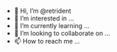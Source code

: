 - 👋 Hi, I’m @retrident
- 👀 I’m interested in ...
- 🌱 I’m currently learning ...
- 💞️ I’m looking to collaborate on ...
- 📫 How to reach me ...

<!---
retrident/retrident is a ✨ special ✨ repository because its `README.md` (this file) appears on your GitHub profile.
You can click the Preview link to take a look at your changes.
--->

